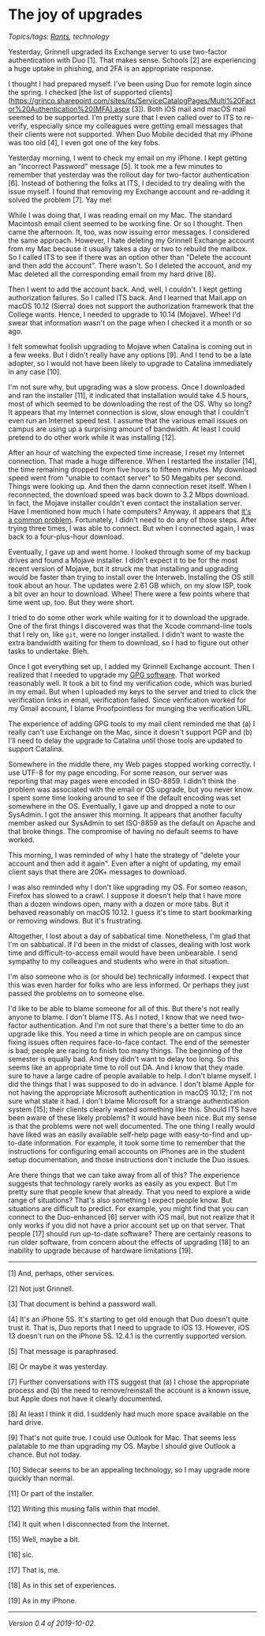 The joy of upgrades
===================

*Topics/tags: [Rants](index-rants), technology*

Yesterday, Grinnell upgraded its Exchange server to use two-factor
authentication with Duo [1].  That makes sense.  Schools [2] are
experiencing a huge uptake in phishing, and 2FA is an appropriate
response.

I thought I had prepared myself.  I've been using Duo for remote
login since the spring.  I checked [the list of supported
clients](https://grinco.sharepoint.com/sites/its/ServiceCatalogPages/Multi%20Factor%20Authentication%20(MFA).aspx
[3]).  Both iOS mail and macOS mail seemed to be supported.  I'm
pretty sure that I even called over to ITS to re-verify, especially
since my colleagues were getting email messages that their clients
were not supported.  When Duo Mobile decided that my iPhone was too
old [4], I even got one of the key fobs.

Yesterday morning, I went to check my email on my iPhone.  I kept
getting an "Incorrect Password" message [5].  It took me a few
minutes to remember that yesterday was the rollout day for two-factor
authentication [6].  Instead of bothering the folks at ITS, I decided
to try dealing with the issue myself.  I found that removing my
Exchange account and re-adding it solved the problem [7].  Yay me! 

While I was doing that, I was reading email on my Mac.  The standard
Macintosh email client seemed to be working fine.  Or so I thought.
Then came the afternoon.  It, too, was now issuing error messages.
I considered the same approach.  However, I hate deleting my Grinnell
Exchange account from my Mac because it usually takes a day or two
to rebuild the mailbox.  So I called ITS to see if there was an
option other than "Delete the account and then add the account".
There wasn't.  So I deleted the account, and my Mac deleted all the
corresponding email from my hard drive [8].

Then I went to add the account back.  And, well, I couldn't.  I
kept getting authorization failures.  So I called ITS back.  And I
learned that Mail.app on macOS 10.12 (Sierra) does not support the
authorization framework that the College wants.  Hence, I needed
to upgrade to 10.14 (Mojave).  Whee!  I'd swear that information
wasn't on the page when I checked it a month or so ago.

I felt somewhat foolish upgrading to Mojave when Catalina is coming
out in a few weeks.  But I didn't really have any options [9].  And
I tend to be a late adopter, so I would not have been likely to upgrade
to Catalina immediately in any case [10].

I'm not sure why, but upgrading was a slow process.  Once I downloaded
and ran the installer [11], it indicated that installation would
take 4.5 hours, most of which seemed to be downloading the rest of
the OS.  Why so long?  It appears that my Internet connection is
slow, slow enough that I couldn't even run an Internet speed test.
I assume that the various email issues on campus are using up a
surprising amount of bandwidth.  At least I could pretend to do
other work while it was installing [12].

After an hour of watching the expected time increase, I reset my
Internet connection.  That made a huge difference.  When I restarted
the installer [14], the time remaining dropped from five hours to
fifteen minutes.  My download speed went from "unable to contact
server" to 50 Megabits per second.  Things were looking up.  And
then the damn connection reset itself.  When I reconnected, the
download speed was back down to 3.2 Mbps download.  In fact, the
Mojave installer couldn't even contact the installation server.
Have I mentioned how much I hate computers?  Anyway, it appears
that [it's a common
problem](https://www.iphonetopics.com/the-recovery-server-could-not-be-contacted-mojave/).
Fortunately, I didn't need to do any of those steps.  After trying three
times, I was able to connect.  But when I connected again, I was
back to a four-plus-hour download.

Eventually, I gave up and went home.  I looked through some of my
backup drives and found a Mojave installer.  I didn't expect it to
be for the most recent version of Mojave, but it struck me that
installing and upgrading would be faster than trying to install
over the Interweb.  Installing the OS still took about an hour.
The updates were 2.61 GB which, on my slow ISP, took a bit over an
hour to download.  Whee!  There were a few points where that time
went up, too.  But they were short.

I tried to do some other work while waiting for it to download the
upgrade.  One of the first things I discovered was that the Xcode
command-line tools that I rely on, like `git`, were no longer installed.
I didn't want to waste the extra bandwidth waiting for them to download,
so I had to figure out other tasks to undertake.  Bleh.

Once I got everything set up, I added my Grinnell Exchange account.
Then I realized that I needed to upgrade my [GPG
software](https://gpgtools.org/).  That worked reasonably well.  It
took a bit to find my verification code, which was buried in my
email.  But when I uploaded my keys to the server and tried to click
the verification links in email, verification failed.  Since verification
worked for my Gmail account, I blame Proofpointless for munging the
verification URL.

The experience of adding GPG tools to my mail client reminded me that
(a) I really can't use Exchange on the Mac, since it doesn't support
PGP and (b) I'll need to delay the upgrade to Catalina until those
tools are updated to support Catalina.

Somewhere in the middle there, my Web pages stopped working correctly.
I use UTF-8 for my page encoding.  For some reason, our server was 
reporting that may pages were encoded in ISO-8859.  I didn't think the
problem was associated with the email or OS upgrade, but you never
know.  I spent some time looking around to see if the default encoding
was set somewhere in the OS.  Eventually, I gave up and dropped a note
to our SysAdmin.  I got the answer this morning.  It appears that another
faculty member asked our SysAdmin to set ISO-8859 as the default
on Apache and that broke things.  The compromise of having no default
seems to have worked.

This morning, I was reminded of why I hate the strategy of "delete your
account and then add it again".  Even after a night of updating, my email
client says that there are 20K+ messages to download.  

I was also reminded why I don't like upgrading my OS.  For someo reason,
Firefox has slowed to a crawl.  I suppose it doesn't help that I have
more than a dozen windows open, many with a dozen or more tabs.  But
it behaved reasonably on macOS 10.12.  I guess it's time to start 
bookmarking or removing windows.  But it's frustrating.

Altogether, I lost about a day of sabbatical time.  Nonetheless, I'm glad 
that I'm on sabbatical.  If I'd been in the midst of classes, dealing with
lost work time and difficult-to-access email would have been unbearable.
I send sympathy to my colleagues and students who were in that situation.

I'm also someone who is (or should be) technically informed.  I expect
that this was even harder for folks who are less informed.  Or perhaps
they just passed the problems on to someone else.

I'd like to be able to blame someone for all of this.  But there's
not really anyone to blame.  I don't blame ITS.  As I noted, I know
that we need two-factor authentication.  And I'm not sure that
there's a better time to do an upgrade like this.  You need a time
in which people are on campus since fixing issues often requires
face-to-face contact.  The end of the semester is bad; people are
racing to finish too many things.  The beginning of the semester
is equally bad.  And they didn't want to delay too long.  So this
seems like an appropriate time to roll out DA.  And I know that
they made sure to have a large cadre of people available to help.
I don't blame myself.  I did the things that I was supposed to do
in advance.  I don't blame Apple for not having the appropriate
Microsoft authentication in macOS 10.12; I'm not sure what state
it had.  I don't blame Microsoft for a strange authentication system
[15]; their clients clearly wanted something like this.  Should ITS
have been aware of these likely problems?  It would have been nice.
But my sense is that the problems were not well documented.  The
one thing I really would have liked was an easily available self-help
page with easy-to-find and up-to-date information.  For example,
it took some time to remember that the instructions for configuring
email accounts on iPhones are in the student setup documentation,
and those instructions don't include the Duo issues.

Are there things that we can take away from all of this?  The experience
suggests that technology rarely works as easily as you expect.  But I'm
pretty sure that people knew that already.  That you need to explore a
wide range of situations?  That's also something I expect people know.
But situations are difficult to predict.  For example, you might find
that you can connect to the Duo-enhanced [6] server with iOS mail, but 
not realize that it only works if you did not have a prior account set
up on that server.  That people [17] should run up-to-date software?
There are certainly reasons to run older software, from concern about the
effects of upgrading [18] to an inability to upgrade because of hardware
limitations [19].

---

[1] And, perhaps, other services.

[2] Not just Grinnell.

[3] That document is behind a password wall.

[4] It's an iPhone 5S.  It's starting to get old enough that Duo doesn't
quite trust it.  That is, Duo reports that I need to upgrade to iOS 13.
However, iOS 13 doesn't run on the iPhone 5S.  12.4.1 is the currently
supported version.

[5] That message is paraphrased.

[6] Or maybe it was yesterday.

[7] Further conversations with ITS suggest that (a) I chose the appropriate
process and (b) the need to remove/reinstall the account is a known issue,
but Apple does not have it clearly documented.

[8] At least I think it did.  I suddenly had much more space available
on the hard drive.

[9] That's not quite true.  I could use Outlook for Mac.  That seems less
palatable to me than upgrading my OS.  Maybe I should give Outlook
a chance.  But not today.

[10] Sidecar seems to be an appealing technology, so I may upgrade more
quickly than normal.

[11] Or part of the installer.

[12] Writing this musing falls within that model.

[14] It quit when I disconnected from the Internet.

[15] Well, maybe a bit.

[16] sic.

[17] That is, me.

[18] As in this set of experiences.

[19] As in my iPhone.

---

*Version 0.4 of 2019-10-02.*
